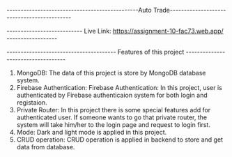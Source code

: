 -----------------------------------------------Auto Trade-------------------------------------------

---------------------------   Live Link: https://assignment-10-fac73.web.app/    ------------------

--------------------------------------- Features of this project -----------------------------------

1. MongoDB: The data of this project is store by MongoDB database system.
2. Firebase Authentication: Firebase Authentication: In this project, user is authenticated by Firebase authenticaion system for both login and registaion.
3. Private Router: In this project there is some special features add for authenticated user. If someone wants to go that private router, the system will take him/her to the login page and request to login first.
4. Mode: Dark and light mode is applied in this project.
5. CRUD operation: CRUD operation is applied in backend to store and get data from database.

